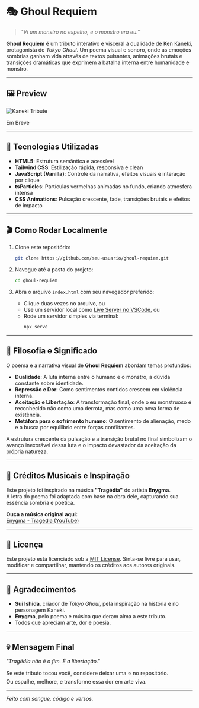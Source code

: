 
# 🎭 Ghoul Requiem

> *"Vi um monstro no espelho, e o monstro era eu."*

**Ghoul Requiem** é um tributo interativo e visceral à dualidade de Ken Kaneki, protagonista de *Tokyo Ghoul*. Um poema visual e sonoro, onde as emoções sombrias ganham vida através de textos pulsantes, animações brutais e transições dramáticas que exprimem a batalha interna entre humanidade e monstro.

---

## 🖼️ Preview

![Kaneki Tribute](https://ghoul-requiem.vercel.app/)

Em Breve

---

## 🚀 Tecnologias Utilizadas

- **HTML5**: Estrutura semântica e acessível
- **Tailwind CSS**: Estilização rápida, responsiva e clean
- **JavaScript (Vanilla)**: Controle da narrativa, efeitos visuais e interação por clique
- **tsParticles**: Partículas vermelhas animadas no fundo, criando atmosfera intensa
- **CSS Animations**: Pulsação crescente, fade, transições brutais e efeitos de impacto

---

## 🎬 Como Rodar Localmente

1. Clone este repositório:
   ```bash
   git clone https://github.com/seu-usuario/ghoul-requiem.git
   ```

2. Navegue até a pasta do projeto:
   ```bash
   cd ghoul-requiem
   ```

3. Abra o arquivo `index.html` com seu navegador preferido:
   - Clique duas vezes no arquivo, ou
   - Use um servidor local como [Live Server no VSCode](https://marketplace.visualstudio.com/items?itemName=ritwickdey.LiveServer), ou
   - Rode um servidor simples via terminal:
     ```bash
     npx serve
     ```

---

## 🧠 Filosofia e Significado

O poema e a narrativa visual de **Ghoul Requiem** abordam temas profundos:

- **Dualidade**: A luta interna entre o humano e o monstro, a dúvida constante sobre identidade.
- **Repressão e Dor**: Como sentimentos contidos crescem em violência interna.
- **Aceitação e Libertação**: A transformação final, onde o eu monstruoso é reconhecido não como uma derrota, mas como uma nova forma de existência.
- **Metáfora para o sofrimento humano**: O sentimento de alienação, medo e a busca por equilíbrio entre forças conflitantes.

A estrutura crescente da pulsação e a transição brutal no final simbolizam o avanço inexorável dessa luta e o impacto devastador da aceitação da própria natureza.

---

## 🎵 Créditos Musicais e Inspiração

Este projeto foi inspirado na música **"Tragédia"** do artista **Enygma**.  
A letra do poema foi adaptada com base na obra dele, capturando sua essência sombria e poética.

**Ouça a música original aqui:**  
[Enygma - Tragédia (YouTube)](https://www.youtube.com/watch?v=K315HJC6aeM)

---

## 📄 Licença

Este projeto está licenciado sob a [MIT License](LICENSE). Sinta-se livre para usar, modificar e compartilhar, mantendo os créditos aos autores originais.

---

## 🙏 Agradecimentos

- **Sui Ishida**, criador de *Tokyo Ghoul*, pela inspiração na história e no personagem Kaneki.
- **Enygma**, pelo poema e música que deram alma a este tributo.
- Todos que apreciam arte, dor e poesia.

---

## 💀 Mensagem Final

_"Tragédia não é o fim. É a libertação."_

Se este tributo tocou você, considere deixar uma ⭐ no repositório.  
Ou espalhe, melhore, e transforme essa dor em arte viva.

---

*Feito com sangue, código e versos.*
